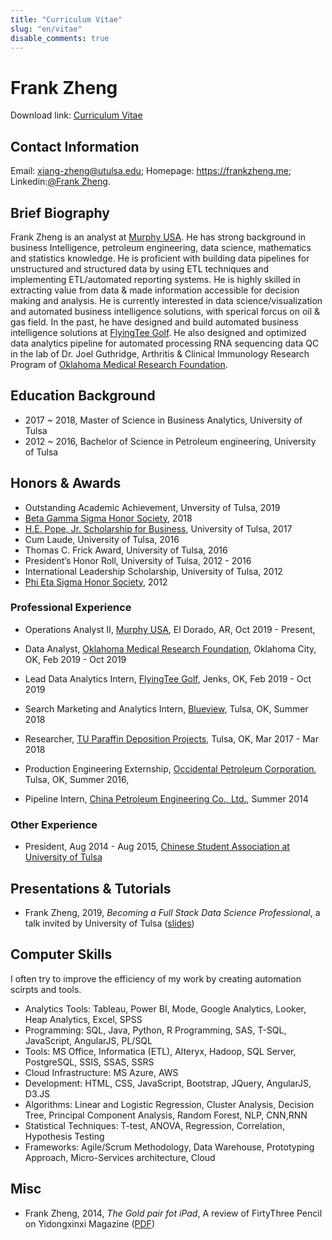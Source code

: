 ```yaml
---
title: "Curriculum Vitae"
slug: "en/vitae"
disable_comments: true
---
```


# Frank Zheng  

Download link: <a href="https://github.com/Frankxz/frankzheng.me/blob/master/docs/CV%20FRANK%20ZHENG.pdf?raw=true" download>Curriculum Vitae</a>

## Contact Information

Email: xiang-zheng@utulsa.edu; Homepage: <https://frankzheng.me>; Linkedin:[@Frank Zheng](https://www.linkedin.com/in/frank-zheng-xiang/).

## Brief Biography

Frank Zheng is an analyst at [Murphy USA](https://www.murphyusa.com/). He has strong background in business Intelligence, petroleum engineering, data science, mathematics and statistics knowledge. He is proficient with building data pipelines for unstructured and structured data by using ETL techniques and implementing ETL/automated reporting systems. He is highly skilled in extracting value from data & made information accessible for decision making and analysis. He is currently interested in data science/visualization and automated business intelligence solutions, with sperical forcus on oil & gas field. In the past, he have designed and build automated business intelligence solutions at [FlyingTee Golf](https://www.flyingteegolf.com/). He also designed and optimized data analytics pipeline for automated processing RNA sequencing data QC in the lab of Dr. Joel Guthridge, Arthritis & Clinical Immunology Research Program of [Oklahoma Medical Research Foundation](https://omrf.org/).

## Education Background

- 2017 ~ 2018, Master of Science in Business Analytics, University of Tulsa
- 2012 ~ 2016, Bachelor of Science in Petroleum engineering, University of Tulsa

## Honors & Awards

- Outstanding Academic Achievement, Unversity of Tulsa, 2019
- [Beta Gamma Sigma Honor Society](https://www.betagammasigma.org/home), 2018
- [H.E. Pope, Jr. Scholarship for Business](https://business.utulsa.edu/graduate-business-programs/financing-your-degree/), University of Tulsa, 2017
- Cum Laude, University of Tulsa, 2016
- Thomas C. Frick Award, University of Tulsa, 2016
- President’s Honor Roll, University of Tulsa, 2012 - 2016
- International Leadership Scholarship, University of Tulsa, 2012
- [Phi Eta Sigma Honor Society](https://www.phietasigma.org/), 2012

### Professional Experience

- Operations Analyst II, [Murphy USA](https://www.murphyusa.com/), El Dorado, AR, Oct 2019 - Present, 

- Data Analyst, [Oklahoma Medical Research Foundation](https://omrf.org/), Oklahoma City, OK, Feb 2019 - Oct 2019
- Lead Data Analytics Intern, [FlyingTee Golf](https://www.flyingteegolf.com/), Jenks, OK,  Feb 2019 - Oct 2019
- Search Marketing and Analytics Intern, [Blueview](https://withchm.com/), Tulsa, OK, Summer 2018
- Researcher, [TU Paraffin Deposition Projects](http://www.tupdp.utulsa.edu/), Tulsa, OK, Mar 2017 - Mar 2018
- Production Engineering Externship, [Occidental Petroleum Corporation](https://www.oxy.com/Pages/default.aspx), Tulsa, OK, Summer 2016,
- Pipeline Intern, [China Petroleum Engineering Co., Ltd.](http://cpecc.cnpc.com.cn/encpebj/index_en.shtml), Summer 2014

### Other Experience

- President, Aug 2014 - Aug 2015, [Chinese Student Association at University of Tulsa](https://utulsa.edu/student-organizations/)

## Presentations & Tutorials

<!-- Most of my slides were generated from R Markdown. To download the R Markdown source documents, simply replace the extension `.html` with `.Rmd` in the address bar of your web browser. -->

- Frank Zheng, 2019, _Becoming a Full Stack Data Science Professional_, a talk invited by University of Tulsa ([slides](https://github.com/Frankxz/frankzheng.me/blob/master/docs/FSDS.pptx?raw=true))

## Computer Skills

I often try to improve the efficiency of my work by creating automation scirpts and tools.

- Analytics Tools: Tableau, Power BI, Mode, Google Analytics, Looker, Heap Analytics, Excel, SPSS
- Programming: SQL, Java, Python, R Programming, SAS, T-SQL, JavaScript, AngularJS, PL/SQL
- Tools: MS Office, Informatica (ETL), Alteryx, Hadoop, SQL Server, PostgreSQL, SSIS, SSAS, SSRS
- Cloud Infrastructure: MS Azure, AWS
- Development: HTML, CSS, JavaScript, Bootstrap, JQuery, AngularJS, D3.JS
- Algorithms: Linear and Logistic Regression, Cluster Analysis, Decision Tree, Principal Component Analysis, Random Forest, NLP, CNN,RNN
- Statistical Techniques: T-test, ANOVA, Regression, Correlation, Hypothesis Testing
- Frameworks: Agile/Scrum Methodology, Data Warehouse, Prototyping Approach, Micro-Services architecture, Cloud 


## Misc

- Frank Zheng, 2014, _The Gold pair fot iPad_, A review of FirtyThree Pencil on Yidongxinxi Magazine ([PDF](https://github.com/Frankxz/frankzheng.me/blob/master/docs/172-179%E5%A4%A7%E9%85%8D%E8%A7%92.pdfhttps://github.com/Frankxz/frankzheng.me/blob/master/docs/FSDS.pptx?raw=true))

